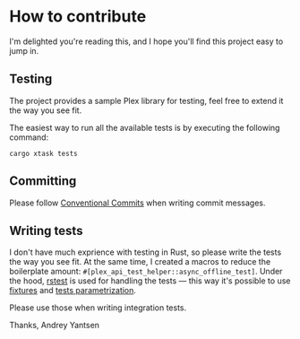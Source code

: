 # How to contribute

I'm delighted you're reading this, and I hope you'll find this project easy to jump in.

## Testing

The project provides a sample Plex library for testing, feel free to extend it the way you
see fit.

The easiest way to run all the available tests is by executing the following command:

```
cargo xtask tests
```

## Committing

Please follow [Conventional Commits](https://www.conventionalcommits.org/en/v1.0.0/) when writing commit
messages.

## Writing tests

I don't have much exprience with testing in Rust, so please write the tests the way you see fit.
At the same time, I created a macros to reduce the boilerplate amount: `#[plex_api_test_helper::async_offline_test]`. Under the hood, [rstest](http://docs.rs/rstest)
is used for handling the tests — this way it's possible to use [fixtures](https://docs.rs/rstest/latest/rstest/attr.rstest.html#injecting-fixtures) and [tests parametrization](https://docs.rs/rstest/latest/rstest/attr.rstest.html#test-parametrized-cases).

Please use those when writing integration tests.

Thanks,
Andrey Yantsen
